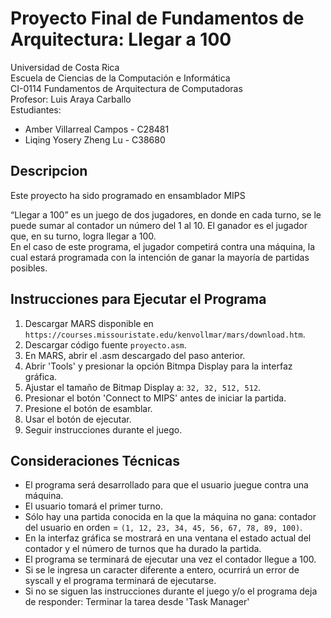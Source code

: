 # Proyecto Final de Fundamentos de Arquitectura: Llegar a 100

Universidad de Costa Rica <br />
Escuela de Ciencias de la Computación e Informática <br />
CI-0114 Fundamentos de Arquitectura de Computadoras <br />
Profesor: Luis Araya Carballo <br />
Estudiantes:
- Amber Villarreal Campos - C28481
- Liqing Yosery Zheng Lu - C38680

## Descripcion
Este proyecto ha sido programado en ensamblador MIPS <br />

“Llegar a 100” es un juego de dos jugadores, en donde en cada turno, se le puede sumar al contador un número del 1 al 10. El ganador es el jugador que, en su turno, logra llegar a 100. <br />
En el caso de este programa, el jugador competirá contra una máquina, la cual estará programada con la intención de ganar la mayoría de partidas posibles.

## Instrucciones para Ejecutar el Programa
1. Descargar MARS disponible en `https://courses.missouristate.edu/kenvollmar/mars/download.htm`.
2. Descargar código fuente `proyecto.asm`.
3. En MARS, abrir el .asm descargado del paso anterior.
4. Abrir 'Tools' y presionar la opción Bitmpa Display para la interfaz gráfica.
5. Ajustar el tamaño de Bitmap Display a: `32, 32, 512, 512`.
6. Presionar el botón 'Connect to MIPS' antes de iniciar la partida.
7. Presione el botón de esamblar.
8. Usar el botón de ejecutar.
9. Seguir instrucciones durante el juego.

## Consideraciones Técnicas
- El programa será desarrollado para que el usuario juegue contra una máquina.
- El usuario tomará el primer turno.
- Sólo hay una partida conocida en la que la máquina no gana: contador del usuario en orden = `(1, 12, 23, 34, 45, 56, 67, 78, 89, 100)`.
- En la interfaz gráfica se mostrará en una ventana el estado actual del contador y el número de turnos que ha durado la partida.
- El programa se terminará de ejecutar una vez el contador llegue a 100.
- Si se le ingresa un caracter diferente a entero, ocurrirá un error de syscall y el programa terminará de ejecutarse.
- Si no se siguen las instrucciones durante el juego y/o el programa deja de responder: Terminar la tarea desde 'Task Manager' 
